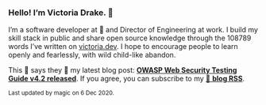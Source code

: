 ### Hello! I’m Victoria Drake. 👋

I’m a software developer at 💜 and Director of Engineering at work. I build my skill stack in public and share open source knowledge through the 108789 words I’ve written on [victoria.dev](https://victoria.dev). I hope to encourage people to learn openly and fearlessly, with wild child-like abandon.

This 🦄 says they 👏 my latest blog post: **[OWASP Web Security Testing Guide v4.2 released](https://victoria.dev/blog/owasp-web-security-testing-guide-v4.2-released/)**. If you agree, you can subscribe to my [📡 **blog RSS**](https://victoria.dev/index.xml).

<sub>Last updated by magic on 6 Dec 2020.</sub>
